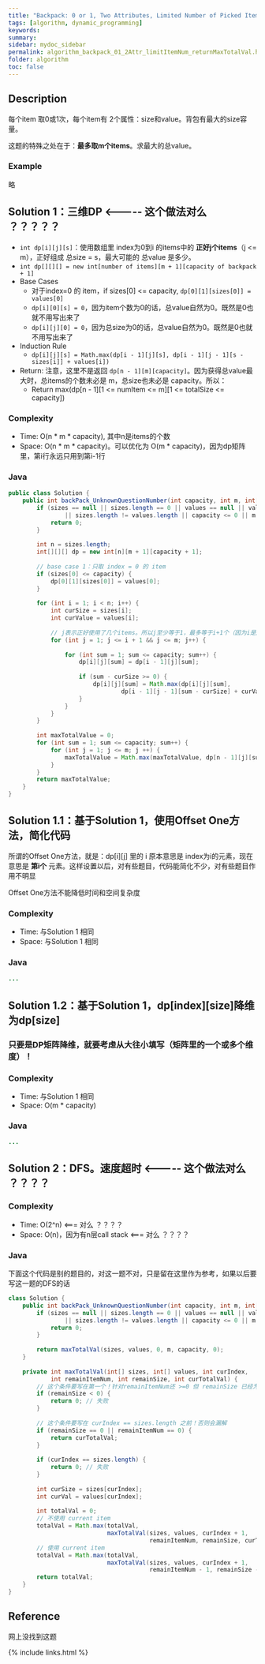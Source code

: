 ```yaml
---
title: "Backpack: 0 or 1, Two Attributes, Limited Number of Picked Items, Return Max Total Value"
tags: [algorithm, dynamic_programming]
keywords:
summary:
sidebar: mydoc_sidebar
permalink: algorithm_backpack_01_2Attr_limitItemNum_returnMaxTotalVal.html
folder: algorithm
toc: false
---
```


## Description
每个item 取0或1次，每个item有 2个属性：size和value。背包有最大的size容量。

这题的特殊之处在于：**最多取m个items**。求最大的总value。

### Example
略

## Solution 1：三维DP <----- 这个做法对么 ？？？？？
* `int dp[i][j][s]`：使用数组里 index为0到i 的items中的 **正好j个items**（j <= m），正好组成 总size = s，最大可能的 总value 是多少。
* `int dp[][][] = new int[number of items][m + 1][capacity of backpack + 1]`
* Base Cases
  * 对于index=0 的 item，if sizes[0] <= capacity, `dp[0][1][sizes[0]] = values[0]`
  * `dp[i][0][s] = 0`，因为item个数为0的话，总value自然为0。既然是0也就不用写出来了
  * `dp[i][j][0] = 0`，因为总size为0的话，总value自然为0。既然是0也就不用写出来了
* Induction Rule
  * `dp[i][j][s] = Math.max(dp[i - 1][j][s], dp[i - 1][j - 1][s - sizes[i]] + values[i])`
* Return: 注意，这里不是返回 `dp[n - 1][m][capacity]`。因为获得总value最大时，总items的个数未必是 m，总size也未必是 capacity。所以：
  * Return max(dp[n - 1][1 <= numItem <= m][1 <= totalSize <= capacity])

### Complexity
* Time: O(n * m * capacity), 其中n是items的个数
* Space: O(n * m * capacity)。可以优化为 O(m * capacity)，因为dp矩阵里，第i行永远只用到第i-1行

### Java
```java
public class Solution {
    public int backPack_UnknownQuestionNumber(int capacity, int m, int[] sizes, int[] values) {
        if (sizes == null || sizes.length == 0 || values == null || values.length == 0
                || sizes.length != values.length || capacity <= 0 || m <= 0) {
            return 0;
        }
    
        int n = sizes.length;
        int[][][] dp = new int[n][m + 1][capacity + 1];
        
        // base case 1：只取 index = 0 的 item
        if (sizes[0] <= capacity) {
            dp[0][1][sizes[0]] = values[0];
        }
        
        for (int i = 1; i < n; i++) {
            int curSize = sizes[i];
            int curValue = values[i];
            
            // j表示正好使用了几个items。所以j至少等于1，最多等于i+1个（因为i是序号，比如序号0到4共有5个item）
            for (int j = 1; j <= i + 1 && j <= m; j++) {
            
                for (int sum = 1; sum <= capacity; sum++) {
                    dp[i][j][sum] = dp[i - 1][j][sum];
                    
                    if (sum - curSize >= 0) {
                        dp[i][j][sum] = Math.max(dp[i][j][sum], 
                                dp[i - 1][j - 1][sum - curSize] + curValue);
                    }
                }
            }
        }
        
        int maxTotalValue = 0;
        for (int sum = 1; sum <= capacity; sum++) {
            for (int j = 1; j <= m; j ++) {
                maxTotalValue = Math.max(maxTotalValue, dp[n - 1][j][sum]);
            }
        }
        return maxTotalValue;
    }
}

```

## Solution 1.1：基于Solution 1，使用Offset One方法，简化代码
所谓的Offset One方法，就是：dp[i][j] 里的 i 原本意思是 index为i的元素，现在意思是 **第i个** 元素。这样设置以后，对有些题目，代码能简化不少，对有些题目作用不明显

Offset One方法不能降低时间和空间复杂度

### Complexity
* Time: 与Solution 1 相同
* Space: 与Solution 1 相同

### Java
```java
...
```

## Solution 1.2：基于Solution 1，dp[index][size]降维为dp[size]

### 只要是DP矩阵降维，就要考虑从大往小填写（矩阵里的一个或多个维度）！

### Complexity
* Time: 与Solution 1 相同
* Space: O(m * capacity)

### Java
```java
...
```

## Solution 2：DFS。速度超时 <----- 这个做法对么 ？？？？

### Complexity
* Time: O(2^n) <=== 对么 ？？？？
* Space: O(n)，因为有n层call stack <=== 对么 ？？？？

### Java
下面这个代码是别的题目的，对这一题不对，只是留在这里作为参考，如果以后要写这一题的DFS的话
```java
class Solution {
    public int backPack_UnknownQuestionNumber(int capacity, int m, int[] sizes, int[] values) {
        if (sizes == null || sizes.length == 0 || values == null || values.length == 0
                || sizes.length != values.length || capacity <= 0 || m <= 0) {
            return 0;
        }
        
        return maxTotalVal(sizes, values, 0, m, capacity, 0);
    }
    
    private int maxTotalVal(int[] sizes, int[] values, int curIndex, 
            int remainItemNum, int remainSize, int curTotalVal) {
        // 这个条件要写在第一个！针对remainItemNum还 >=0 但 remainSize 已经为负的情况
        if (remainSize < 0) { 
            return 0; // 失败
        }
        
        // 这个条件要写在 curIndex == sizes.length 之前！否则会漏解
        if (remainSize == 0 || remainItemNum == 0) { 
            return curTotalVal;
        }
        
        if (curIndex == sizes.length) {
            return 0; // 失败
        }
        
        int curSize = sizes[curIndex];
        int curVal = values[curIndex];
        
        int totalVal = 0;
        // 不使用 current item
        totalVal = Math.max(totalVal,
                            maxTotalVal(sizes, values, curIndex + 1, 
                                        remainItemNum, remainSize, curTotalVal);
        // 使用 current item
        totalVal = Math.max(totalVal,
                            maxTotalVal(sizes, values, curIndex + 1, 
                                        remainItemNum - 1, remainSize - curSize, curTotalVal + curVal); 
        return totalVal;
    } 
}
```

## Reference
网上没找到这题

{% include links.html %}
